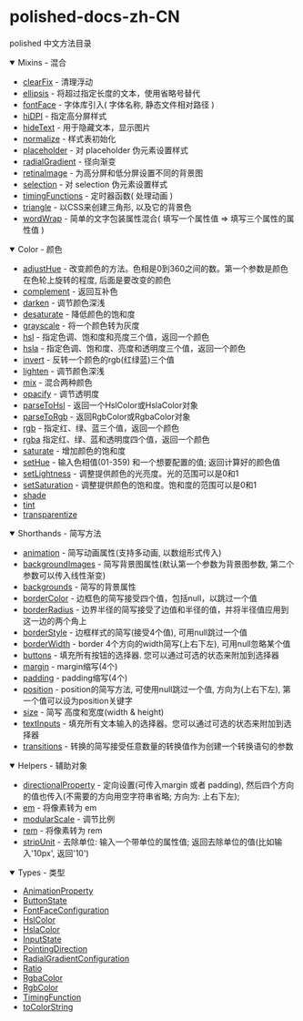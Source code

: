 # polished-docs-zh-CN
polished 中文方法目录

<details open>
  <summary>Mixins - 混合</summary>
  <ul>
    <li>
      <a href="http://polished.js.org/docs/#clearfix">clearFix</a>
      <span> - 清理浮动 </span>
    </li>
    <li>
      <a href="http://polished.js.org/docs/#ellipsis">ellipsis</a>
      <span> - 将超过指定长度的文本，使用省略号替代 </span>
    </li>
    <li>
      <a href="http://polished.js.org/docs/#fontface">fontFace</a>
      - 字体库引入( 字体名称, 静态文件相对路径 )
    </li>
    <li>
      <a href="http://polished.js.org/docs/#hidpi">hiDPI</a>
      <span> - 指定高分屏样式 </span>
    </li>
    <li>
      <a href="http://polished.js.org/docs/#hidetext">hideText</a>
      <span> - 用于隐藏文本，显示图片 </span>
    </li>
    <li>
      <a href="http://polished.js.org/docs/#normalize">normalize</a>
      <span> - 样式表初始化 </span>
    </li>
    <li>
      <a href="http://polished.js.org/docs/#placeholder">placeholder</a>
      <span> - 对 placeholder 伪元素设置样式 </span>
    </li>
    <li>
      <a href="http://polished.js.org/docs/#radialgradient">radialGradient</a>
      - 径向渐变
    </li>
    <li>
      <a href="http://polished.js.org/docs/#retinaimage">retinaImage</a>
      <span> - 为高分屏和低分屏设置不同的背景图 </span>
    </li>
    <li>
      <a href="http://polished.js.org/docs/#selection">selection</a>
      <span> - 对 selection 伪元素设置样式 </span>
    </li>
    <li>
      <a href="http://polished.js.org/docs/#timingfunctions">timingFunctions</a>
      - 定时器函数( 处理动画 )
    </li>
    <li>
      <a href="http://polished.js.org/docs/#triangle">triangle</a>
      - 以CSS来创建三角形, 以及它的背景色
    </li>
    <li>
      <a href="http://polished.js.org/docs/#wordwrap">wordWrap</a>
      - 简单的文字包装属性混合( 填写一个属性值 => 填写三个属性的属性值 )
    </li>
  </ul>
</details>
<details open>
  <summary>Color - 颜色</summary>
  <ul>
    <li>
      <a href="http://polished.js.org/docs/#adjusthue">adjustHue</a>
      - 改变颜色的方法。色相是0到360之间的数。第一个参数是颜色在色轮上旋转的程度, 后面是要改变的颜色
    </li>
    <li>
      <a href="http://polished.js.org/docs/#complement">complement</a>
      - 返回互补色
    </li>
    <li>
      <a href="http://polished.js.org/docs/#darken">darken</a>
      - 调节颜色深浅
    </li>
    <li>
      <a href="http://polished.js.org/docs/#desaturate">desaturate</a>
      - 降低颜色的饱和度
    </li>
    <li>
      <a href="http://polished.js.org/docs/#grayscale">grayscale</a>
      - 将一个颜色转为灰度
    </li>
    <li>
      <a href="http://polished.js.org/docs/#hsl">hsl</a>
      - 指定色调、饱和度和亮度三个值，返回一个颜色
    </li>
    <li>
      <a href="http://polished.js.org/docs/#hsla">hsla</a>
      - 指定色调、饱和度、亮度和透明度三个值，返回一个颜色
    </li>
    <li>
      <a href="http://polished.js.org/docs/#invert">invert</a>
      - 反转一个颜色的rgb(红绿蓝)三个值
    </li>
    <li>
      <a href="http://polished.js.org/docs/#lighten">lighten</a>
      - 调节颜色深浅
    </li>
    <li>
      <a href="http://polished.js.org/docs/#mix">mix</a>
      - 混合两种颜色
    </li>
    <li>
      <a href="http://polished.js.org/docs/#opacify">opacify</a>
      - 调节透明度
    </li>
    <li>
      <a href="http://polished.js.org/docs/#parsetohsl">parseToHsl</a>
      - 返回一个HslColor或HslaColor对象
    </li>
    <li>
      <a href="http://polished.js.org/docs/#parsetorgb">parseToRgb</a>
      - 返回RgbColor或RgbaColor对象
    </li>
    <li>
      <a href="http://polished.js.org/docs/#rgb">rgb</a>
      - 指定红、绿、蓝三个值，返回一个颜色
    </li>
    <li>
      <a href="http://polished.js.org/docs/#rgba">rgba</a>
      指定红、绿、蓝和透明度四个值，返回一个颜色
    </li>
    <li>
      <a href="http://polished.js.org/docs/#saturate">saturate</a>
      - 增加颜色的饱和度
    </li>
    <li>
      <a href="http://polished.js.org/docs/#sethue">setHue</a>
      - 输入色相值(01-359) 和一个想要配置的值; 返回计算好的颜色值
    </li>
    <li>
      <a href="http://polished.js.org/docs/#setlightness">setLightness</a>
      - 调整提供颜色的光亮度。光的范围可以是0和1
    </li>
    <li>
      <a href="http://polished.js.org/docs/#setsaturation">setSaturation</a>
      - 调整提供颜色的饱和度。饱和度的范围可以是0和1
    </li>
    <li><a href="http://polished.js.org/docs/#shade">shade</a></li>
    <li><a href="http://polished.js.org/docs/#tint">tint</a></li>
    <li><a href="http://polished.js.org/docs/#transparentize">transparentize</a></li>
  </ul>
</details>
<details open>
  <summary>Shorthands - 简写方法</summary>
  <ul>
    <li>
      <a href="http://polished.js.org/docs/#animation">animation</a>
      - 简写动画属性(支持多动画, 以数组形式传入)
    </li>
    <li>
      <a href="http://polished.js.org/docs/#backgroundimages">backgroundImages</a>
      - 简写背景图属性(默认第一个参数为背景图参数, 第二个参数可以传入线性渐变)
    </li>
    <li>
      <a href="http://polished.js.org/docs/#backgrounds">backgrounds</a>
      - 简写的背景属性
    </li>
    <li>
      <a href="http://polished.js.org/docs/#bordercolor">borderColor</a>
      - 边框色的简写接受四个值，包括null，以跳过一个值
    </li>
    <li>
      <a href="http://polished.js.org/docs/#borderradius">borderRadius</a>
      - 边界半径的简写接受了边值和半径的值，并将半径值应用到这一边的两个角上
    </li>
    <li>
      <a href="http://polished.js.org/docs/#borderstyle">borderStyle</a>
      - 边框样式的简写(接受4个值), 可用null跳过一个值
    </li>
    <li>
      <a href="http://polished.js.org/docs/#borderwidth">borderWidth</a>
      - border 4个方向的width简写(上右下左), 可用null忽略某个值
    </li>
    <li>
      <a href="http://polished.js.org/docs/#buttons">buttons</a>
      - 填充所有按钮的选择器. 您可以通过可选的状态来附加到选择器
    </li>
    <li>
      <a href="http://polished.js.org/docs/#margin">margin</a>
      - margin缩写(4个)
    </li>
    <li>
      <a href="http://polished.js.org/docs/#padding">padding</a>
      - padding缩写(4个)
    </li>
    <li>
      <a href="http://polished.js.org/docs/#position">position</a>
      - position的简写方法, 可使用null跳过一个值, 方向为(上右下左), 第一个值可以设为position关键字
    </li>
    <li>
      <a href="http://polished.js.org/docs/#size">size</a>
      - 简写 高度和宽度(width & height)
    </li>
    <li>
      <a href="http://polished.js.org/docs/#textinputs">textInputs</a>
      - 填充所有文本输入的选择器。您可以通过可选的状态来附加到选择器
    </li>
    <li>
      <a href="http://polished.js.org/docs/#transitions">transitions</a>
      - 转换的简写接受任意数量的转换值作为创建一个转换语句的参数
    </li>
  </ul>
</details>
<details open>
  <summary>Helpers - 辅助对象</summary>
  <ul>
    <li>
      <a href="http://polished.js.org/docs/#directionalproperty">directionalProperty</a>
      - 定向设置(可传入margin 或者 padding), 然后四个方向的值也传入(不需要的方向用空字符串省略; 方向为: 上右下左);
    </li>
    <li>
      <a href="http://polished.js.org/docs/#em">em</a>
      - 将像素转为 em
    </li>
    <li>
      <a href="http://polished.js.org/docs/#modularscale">modularScale</a>
      - 调节比例
    </li>
    <li>
      <a href="http://polished.js.org/docs/#rem">rem</a>
      - 将像素转为 rem
    </li>
    <li>
      <a href="http://polished.js.org/docs/#stripunit">stripUnit</a>
      - 去除单位: 输入一个带单位的属性值; 返回去除单位的值(比如输入'10px', 返回'10')
    </li>
  </ul>
</details>
<details open>
  <summary>Types - 类型</summary>
  <ul>
    <li><a href="http://polished.js.org/docs/#animationproperty">AnimationProperty</a></li>
    <li><a href="http://polished.js.org/docs/#buttonstate">ButtonState</a></li>
    <li><a href="http://polished.js.org/docs/#fontfaceconfiguration">FontFaceConfiguration</a></li>
    <li><a href="http://polished.js.org/docs/#hslcolor">HslColor</a></li>
    <li><a href="http://polished.js.org/docs/#hslacolor">HslaColor</a></li>
    <li><a href="http://polished.js.org/docs/#inputstate">InputState</a></li>
    <li><a href="http://polished.js.org/docs/#pointingdirection">PointingDirection</a></li>
    <li><a href="http://polished.js.org/docs/#radialgradientconfiguration">RadialGradientConfiguration</a></li>
    <li><a href="http://polished.js.org/docs/#ratio">Ratio</a></li>
    <li><a href="http://polished.js.org/docs/#rgbacolor">RgbaColor</a></li>
    <li><a href="http://polished.js.org/docs/#rgbcolor">RgbColor</a></li>
    <li><a href="http://polished.js.org/docs/#timingfunction">TimingFunction</a></li>
    <li><a href="http://polished.js.org/docs/#tocolorstring">toColorString</a></li>
  </ul>
</details>
